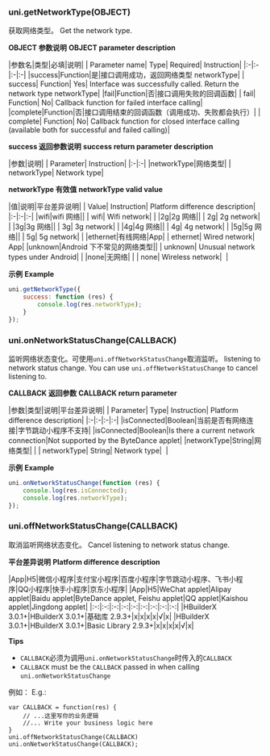 ### uni.getNetworkType(OBJECT)
获取网络类型。
Get the network type.

**OBJECT 参数说明**
**OBJECT parameter description**

|参数名|类型|必填|说明|
| Parameter name| Type| Required| Instruction|
|:-|:-|:-|:-|
|success|Function|是|接口调用成功，返回网络类型 networkType|
| success| Function| Yes| Interface was successfully called. Return the network type networkType|
|fail|Function|否|接口调用失败的回调函数|
| fail| Function| No| Callback function for failed interface calling|
|complete|Function|否|接口调用结束的回调函数（调用成功、失败都会执行）|
| complete| Function| No| Callback function for closed interface calling (available both for successful and failed calling)|

**success 返回参数说明**
**success return parameter description**

|参数|说明|
| Parameter| Instruction|
|:-|:-|
|networkType|网络类型|
| networkType| Network type|

**networkType 有效值**
**networkType valid value**

|值|说明|平台差异说明|
| Value| Instruction| Platform difference description|
|:-|:-|:-|
|wifi|wifi 网络||
| wifi| Wifi network| |
|2g|2g 网络||
| 2g| 2g network| |
|3g|3g 网络||
| 3g| 3g network| |
|4g|4g 网络||
| 4g| 4g network| |
|5g|5g 网络||
| 5g| 5g network| |
|ethernet|有线网络|App|
| ethernet| Wired network| App|
|unknown|Android 下不常见的网络类型||
| unknown| Unusual network types under Android| |
|none|无网络|&nbsp;|
| none| Wireless network|  |

**示例**
**Example**

```javascript
uni.getNetworkType({
	success: function (res) {
		console.log(res.networkType);
	}
});
```

### uni.onNetworkStatusChange(CALLBACK)
监听网络状态变化。可使用`uni.offNetworkStatusChange`取消监听。
listening to network status change. You can use `uni.offNetworkStatusChange` to cancel listening to.

**CALLBACK 返回参数**
**CALLBACK return parameter**

|参数|类型|说明|平台差异说明|
| Parameter| Type| Instruction| Platform difference description|
|:-|:-|:-|:-|
|isConnected|Boolean|当前是否有网络连接|字节跳动小程序不支持|
|isConnected|Boolean|Is there a current network connection|Not supported by the ByteDance applet|
|networkType|String|网络类型|&nbsp;|
| networkType| String| Network type|  |

**示例**
**Example**

```javascript
uni.onNetworkStatusChange(function (res) {
	console.log(res.isConnected);
	console.log(res.networkType);
});
```

### uni.offNetworkStatusChange(CALLBACK)
取消监听网络状态变化。
Cancel listening to network status change.

**平台差异说明**
**Platform difference description**

|App|H5|微信小程序|支付宝小程序|百度小程序|字节跳动小程序、飞书小程序|QQ小程序|快手小程序|京东小程序|
|App|H5|WeChat applet|Alipay applet|Baidu applet|ByteDance applet, Feishu applet|QQ applet|Kaishou applet|Jingdong applet|
|:-:|:-:|:-:|:-:|:-:|:-:|:-:|:-:|:-:|
|HBuilderX 3.0.1+|HBuilderX 3.0.1+|基础库 2.9.3+|x|x|x|x|√|x|
|HBuilderX 3.0.1+|HBuilderX 3.0.1+|Basic Library 2.9.3+|x|x|x|x|√|x|

**Tips**
- `CALLBACK`必须为调用`uni.onNetworkStatusChange`时传入的`CALLBACK`
- `CALLBACK` must be the `CALLBACK` passed in when calling `uni.onNetworkStatusChange`

例如：
E.g.:
```
var CALLBACK = function(res) {
    // ...这里写你的业务逻辑
    //... Write your business logic here
}
uni.offNetworkStatusChange(CALLBACK)
uni.onNetworkStatusChange(CALLBACK);
```